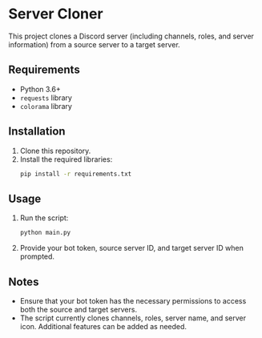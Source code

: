 # Server Cloner

This project clones a Discord server (including channels, roles, and server information) from a source server to a target server.

## Requirements

- Python 3.6+
- `requests` library
- `colorama` library

## Installation

1. Clone this repository.
2. Install the required libraries:
    ```bash
    pip install -r requirements.txt
    ```

## Usage

1. Run the script:
    ```bash
    python main.py
    ```
2. Provide your bot token, source server ID, and target server ID when prompted.

## Notes

- Ensure that your bot token has the necessary permissions to access both the source and target servers.
- The script currently clones channels, roles, server name, and server icon. Additional features can be added as needed.